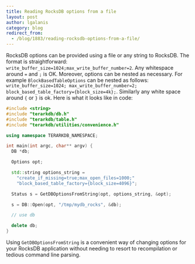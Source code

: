 ```yaml
---
title: Reading RocksDB options from a file
layout: post
author: lgalanis
category: blog
redirect_from:
  - /blog/1883/reading-rocksdb-options-from-a-file/
---
```


RocksDB options can be provided using a file or any string to RocksDB. The format is straightforward: `write_buffer_size=1024;max_write_buffer_number=2`. Any whitespace around `=` and `;` is OK. Moreover, options can be nested as necessary. For example `BlockBasedTableOptions` can be nested as follows: `write_buffer_size=1024; max_write_buffer_number=2; block_based_table_factory={block_size=4k};`. Similarly any white space around `{` or `}` is ok. Here is what it looks like in code:

<!--truncate-->

```c++
#include <string>
#include "terarkdb/db.h"
#include "terarkdb/table.h"
#include "terarkdb/utilities/convenience.h"

using namespace TERARKDB_NAMESPACE;                                                                                           

int main(int argc, char** argv) {                                                                                  
  DB *db;

  Options opt;

  std::string options_string =                                                                                     
    "create_if_missing=true;max_open_files=1000;"                                                                  
    "block_based_table_factory={block_size=4096}";                                                                 

  Status s = GetDBOptionsFromString(opt, options_string, &opt);

  s = DB::Open(opt, "/tmp/mydb_rocks", &db);                                                                       

  // use db

  delete db;
}
```

Using `GetDBOptionsFromString` is a convenient way of changing options for your RocksDB application without needing to resort to recompilation or tedious command line parsing.
